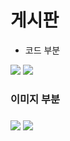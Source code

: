 # 게시판
* 코드 부분
<img src="https://github.com/SCJ1231/TEST/assets/130137689/c0ef04ed-7d05-4cd1-be14-274026a9859f">
<img src="https://github.com/SCJ1231/TEST/assets/130137689/b096a114-76d4-460a-9a4a-688b317808e6">

<br>
<h3> 이미지 부분 <h3>
<img src="https://github.com/SCJ1231/TEST/assets/130137689/aa89715f-5f6c-4194-92c5-3df5d22c126d">
<img src="https://github.com/SCJ1231/TEST/assets/130137689/8d6ba900-056c-465b-8efe-c205bde712bc">
